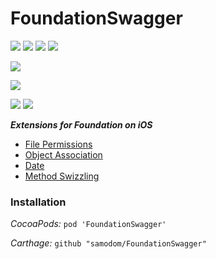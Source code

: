 FoundationSwagger
=================

![](https://img.shields.io/badge/_iOS-8+-lightgrey.svg?style=flat-square)
![](https://img.shields.io/badge/_macOS-10.9+-lightgrey.svg?style=flat-square)
![](https://img.shields.io/badge/_tvOS-9+-lightgrey.svg?style=flat-square)
![](https://img.shields.io/badge/_watchOS-2+-lightgrey.svg?style=flat-square)

![](https://img.shields.io/github/license/samodom/FoundationSwagger.svg?style=flat-square)

![](https://img.shields.io/badge/swift-3-orange.svg?style=flat-square)

![](https://img.shields.io/cocoapods/v/FoundationSwagger.svg?style=flat-square)
![](https://img.shields.io/badge/carthage-compatible-brightgreen.svg?style=flat-square)

***Extensions for Foundation on iOS***

 - [File Permissions](Docs/FilePermissions.md)
 - [Object Association](Docs/ObjectAssociation.md)
 - [Date](Docs/Date.md)
 - [Method Swizzling](Docs/MethodSwizzling.md)


### Installation

*CocoaPods:* `pod 'FoundationSwagger'`

*Carthage:* `github "samodom/FoundationSwagger"`



